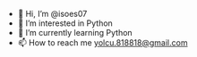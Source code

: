 - 👋 Hi, I’m @isoes07
- 👀 I’m interested in Python
- 🌱 I’m currently learning Python 
- 📫 How to reach me yolcu.818818@gmail.com

<!---
isoes07/isoes07 is a ✨ special ✨ repository because its `README.md` (this file) appears on your GitHub profile.
You can click the Preview link to take a look at your changes.
--->
